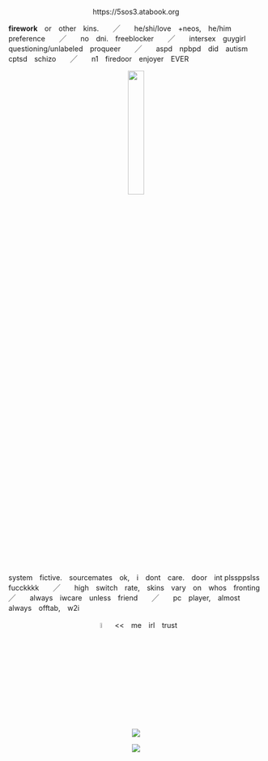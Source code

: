 <p align="center">
https://5sos3.atabook.org
</p>


    
**firework**　or　other　kins.　　╱　　he/shi/love　+neos,　he/him　preference　　╱　　no　dni.　freeblocker　　╱　　intersex　guygirl　questioning/unlabeled　proqueer　　╱　　aspd　npbpd　did　autism　cptsd　schizo　　╱　　n1　firedoor　enjoyer　EVER

<p align="center">
<img src="https://files.catbox.moe/s5m9k7.jpeg" width="25%" height="25%">
</p>

system　fictive.　sourcemates　ok,　i　dont　care.　door　int  plssppslss  fucckkkk　　╱　　high　switch　rate,　skins　vary　on　whos　fronting　　╱　　always　iwcare　unless　friend　　╱　　pc　player,　almost always　offtab,　w2i
<p align="center">
<img src="https://files.catbox.moe/eptjac.png" width="5%" height="5%">　<<　me　irl　trust
<p align="center">


   
<img src="https://komarev.com/ghpvc/?username=beansshow&label=friends&color=e31e2e">
<p align="center">
<img src="https://hit.yhype.me/github/profile?account_id=168690679"> 
</p>
